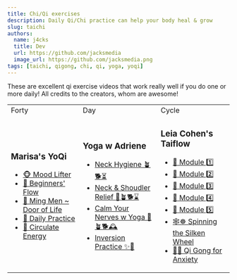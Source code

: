 ```yaml
---
title: Chi/Qi exercises
description: Daily Qi/Chi practice can help your body heal & grow
slug: taichi
authors:
  name: j4cks
  title: Dev
  url: https://github.com/jacksmedia
  image_url: https://github.com/jacksmedia.png
tags: [taichi, qigong, chi, qi, yoga, yoqi]
---
```

These are excellent qi exercise videos that work really well if you do one or more daily!
All credits to the creators, whom are awesome!


<table>
  <tr>
    <td>Forty</td>
    <td>Day</td>
    <td>Cycle</td>
  </tr>
  <tr>
    <td>
      <h3>Marisa's YoQi</h3>
      <ul>
        <li class="no-bullet"><a href="https://www.youtube.com/watch?v=HMbT-CPVl2k?t=33">🐵 Mood Lifter</a></li>
        <li class="no-bullet"><a href="https://www.youtube.com/watch?v=IyINAjEoTIs?t=80">🐯 Beginners' Flow</a></li>
        <li class="no-bullet"><a href="https://www.youtube.com/watch?v=8wddPSIEpvE?t=54">🐠 Ming Men ~ Door of Life</a></li>
        <li class="no-bullet"><a href="https://www.youtube.com/watch?v=nmmNWj9YtAw?t=60">🐢 Daily Practice</a></li>
        <li class="no-bullet"><a href="https://youtu.be/EZT8RC0wRbA?t=88">🐻 Circulate Energy</a></li>
      </ul>
    </td>
    <td>
      <h3>Yoga w Adriene</h3>
      <ul>
        <li class="no-bullet"><a href="https://www.youtube.com/watch?v=X3-gKPNyrTA?t=26">Neck Hygiene 🪴🐕⏳</a></li>
        <li class="no-bullet"><a href="https://www.youtube.com/watch?v=SedzswEwpPw?t=51">Neck & Shoudler Relief 🧣🪴🐕⌛️</a></li>
        <li class="no-bullet"><a href="https://www.youtube.com/watch?v=Ba0fweKUwIc">Calm Your Nerves w Yoga 🐽🪴🐕🕰</a></li>
        <li class="no-bullet"><a href="https://www.youtube.com/watch?v=V1HbXt5ZRlg&t=39s">Inversion Practice ✨🗼</a></li>
      </ul>
    </td>
    <td>
      <h3>Leia Cohen's Taiflow</h3>
      <ul>
        <li class="no-bullet"><a href="https://youtu.be/cEOS2zoyQw4?t=89">🦆 Module 1️⃣ </a></li>
        <li class="no-bullet"><a href="https://www.youtube.com/watch?v=enk0bOv-gF8?t=17">🦇 Module 2️⃣ </a></li>
        <li class="no-bullet"><a href="https://www.youtube.com/watch?v=OPcZlXYcdMA?t=31">🐎 Module 3️⃣ </a></li>
        <li class="no-bullet"><a href="https://www.youtube.com/watch?v=RoIqYtiTLFI">🐍 Module 4️⃣ </a></li>
        <li class="no-bullet"><a href="https://www.youtube.com/watch?v=62a20CiIAlY?t=25">🐉 Module 5️⃣</a></li>
        <li class="no-bullet"><a href="https://www.youtube.com/watch?v=LZ2oHU-mMJI?t=25">🕸☸️ Spinning the Silken Wheel</a></li>
        <li class="no-bullet"><a href="https://youtu.be/ED3_i_xVd_s?t=54">🎱🌈 Qi Gong for Anxiety</a></li>
      </ul>
    </td>
  </tr>
</table>

